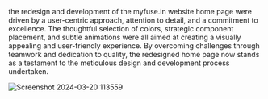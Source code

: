 the redesign and development of the myfuse.in website home page were driven by a user-centric approach, attention to detail, and a commitment to excellence. The thoughtful selection of colors, strategic component placement, and subtle animations were all aimed at creating a visually appealing and user-friendly experience. By overcoming challenges through teamwork and dedication to quality, the redesigned home page now stands as a testament to the meticulous design and development process undertaken.

![Screenshot 2024-03-20 113559](https://github.com/aryankumar120/myfuse/assets/134778655/333951d5-5744-483d-a53e-75241e888690)
